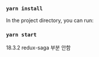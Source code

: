 ### `yarn install`

In the project directory, you can run:

### `yarn start`

18.3.2 redux-saga 부분 안함


